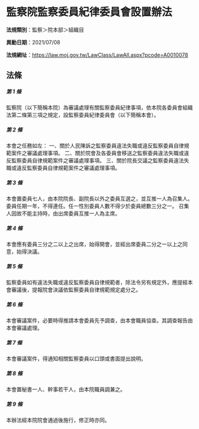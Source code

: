 # 監察院監察委員紀律委員會設置辦法

**法規類別**：監察＞院本部＞組織目

**異動日期**：2021/07/08  

**法規網址**：https://law.moj.gov.tw/LawClass/LawAll.aspx?pcode=A0010078





## 法條
##### 第 1 條
監察院（以下簡稱本院）為審議處理有關監察委員紀律事項，依本院各委員會組織法第二條第三項之規定，設監察委員紀律委員會（以下簡稱本會）。

##### 第 2 條
本會之任務如左：
一、關於人民陳訴之監察委員違法失職或違反監察委員自律規範案件之審議處理事項。
二、關於院會及各委員會移送之監察委員違法失職或違反監察委員自律規範案件之審議處理事項。
三、關於院長交議之監察委員違法失職或違反監察委員自律規範案件之審議處理事項。

##### 第 3 條
本會置委員七人，由本院院長、副院長以外之委員互選之，並互推一人為召集人。委員任期一年，不得連任。任一性別委員人數不得少於委員總數三分之一。
召集人因故不能主持時，由出席委員互推一人為主席。

##### 第 4 條
本會應有委員三分之二以上之出席，始得開會，並經出席委員二分之一以上之同意，始得決議。

##### 第 5 條
監察委員如有違法失職或違反監察委員自律規範者，除法令另有規定外，應提經本會審議後，提報院會決議依監察委員自律規範規定處分之。

##### 第 6 條
本會審議案件，必要時得推請本會委員先予調查，由本會職員協查。其調查報告由本會審議處理。

##### 第 7 條
本會審議案件，得通知相關監察委員以口頭或書面提出說明。

##### 第 8 條
本會置秘書一人、幹事若干人，由本院職員調兼之。

##### 第 9 條
本辦法經本院院會通過後施行，修正時亦同。


